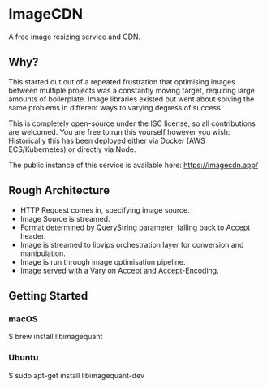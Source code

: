 # ImageCDN

A free image resizing service and CDN.

## Why?
This started out out of a repeated frustration that optimising images between multiple
projects was a constantly moving target, requiring large amounts of boilerplate. Image
libraries existed but went about solving the same problems in different ways to varying
degress of success.

This is completely open-source under the ISC license, so all contributions are welcomed.
You are free to run this yourself however you wish: Historically this has been deployed
either via Docker (AWS ECS/Kubernetes) or directly via Node.

The public instance of this service is available here: https://imagecdn.app/

## Rough Architecture
- HTTP Request comes in, specifying image source.
- Image Source is streamed.
- Format determined by QueryString parameter, falling back to Accept header.
- Image is streamed to libvips orchestration layer for conversion and manipulation.
- Image is run through image optimisation pipeline.
- Image served with a Vary on Accept and Accept-Encoding.

## Getting Started

### macOS

$ brew install libimagequant

### Ubuntu

$ sudo apt-get install libimagequant-dev
